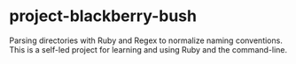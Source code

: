 # project-blackberry-bush
Parsing directories with Ruby and Regex to normalize naming conventions. This is a self-led project for learning and using Ruby and the command-line.
